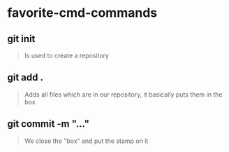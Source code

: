 # favorite-cmd-commands
## git init
> Is used to create a repository
## git add .
> Adds all files which are in our repository, it basically puts them in the box
## git commit -m "..."
> We close the "box" and put the stamp on it
